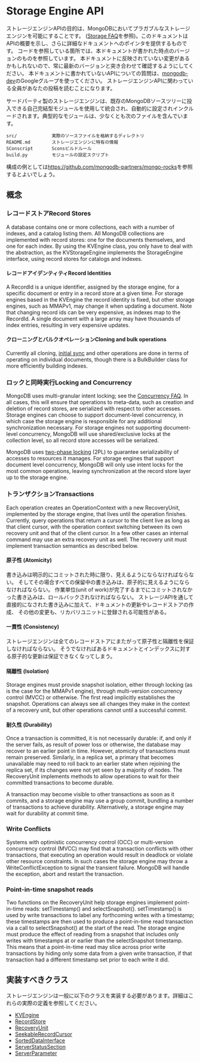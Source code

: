Storage Engine API
==================

ストレージエンジンAPIの目的は、MongoDBにおいてプラガブルなストレージエンジンを可能にすることです。
([Storage FAQ][]を参照)。このドキュメントはAPIの概要を示し、さらに詳細なドキュメントへのポインタを提供するものです。
コードを参照している箇所では、本ドキュメントが書かれた時点のバージョンのものを参照しています。
本ドキュメントに反映されていない変更があるかもしれないので、常に最新のバージョンと突き合わせて確認するようにしてください。
本ドキュメントに書かれていないAPIについての質問は、[mongodb-dev][]のGoogleグループを使ってください。
ストレージエンジンAPIに関わっている全員があなたの投稿を読むことになります。

サードパーティ製のストレージエンジンは、既存のMongoDBソースツリーに投入できる自己完結型モジュールを使用して統合され、自動的に設定されインクルードされます。典型的なモジュールは、少なくとも次のファイルを含んでいます。

    src/             実際のソースファイルを格納するディレクトリ
    README.md        ストレージエンジンに特有の情報
    SConscript       Sconsビルドルール
    build.py         モジュールの設定スクリプト

構成の例としては<https://github.com/mongodb-partners/mongo-rocks>を参照するとよいでしょう。


概念
--------

### レコードストアRecord Stores
A database contains one or more collections, each with a number of indexes, and a catalog listing
them. All MongoDB collections are implemented with record stores: one for the documents themselves,
and one for each index. By using the KVEngine class, you only have to deal with the abstraction, as
the KVStorageEngine implements the StorageEngine interface, using record stores for catalogs and
indexes.

#### レコードアイデンティティRecord Identities
A RecordId is a unique identifier, assigned by the storage engine, for a specific document or entry
in a record store at a given time. For storage engines based in the KVEngine the record identity is
fixed, but other storage engines, such as MMAPv1, may change it when updating a document. Note that
changing record ids can be very expensive, as indexes map to the RecordId. A single document with a
large array may have thousands of index entries, resulting in very expensive updates.

#### クローニングとバルクオペレーションCloning and bulk operations
Currently all cloning, [initial sync][] and other operations are done in terms of operating on
individual documents, though there is a BulkBuilder class for more efficiently building indexes.

### ロックと同時実行Locking and Concurrency
MongoDB uses multi-granular intent locking; see the [Concurrency FAQ][]. In all cases, this will
ensure that operations to meta-data, such as creation and deletion of record stores, are serialized
with respect to other accesses. Storage engines can choose to support document-level concurrency,
in which case the storage engine is responsible for any additional synchronization necessary. For
storage engines not supporting document-level concurrency, MongoDB will use shared/exclusive locks
at the collection level, so all record store accesses will be serialized.

MongoDB uses [two-phase locking][] (2PL) to guarantee serializability of accesses to resources it
manages. For storage engines that support document level concurrency, MongoDB will only use intent
locks for the most common operations, leaving synchronization at the record store layer up to the
storage engine.

### トランザクションTransactions
Each operation creates an OperationContext with a new RecoveryUnit, implemented by the storage
engine, that lives until the operation finishes. Currently, query operations that return a cursor
to the client live as long as that client cursor, with the operation context switching between its
own recovery unit and that of the client cursor. In a few other cases an internal command may use
an extra recovery unit as well. The recovery unit must implement transaction semantics as described
below.

#### 原子性 (Atomicity)
書き込みは明示的にコミットされた時に限り、見えるようにならなければならない。
そしてその場合すべての保留中の書き込みは、原子的に見えるようにならなければならない。
作業単位(unit of work)が完了するまでにコミットされなかった書き込みは、ロールバックされなければならない。
ストレージAPIを通して直接的になされた書き込みに加えて、ドキュメントの更新やレコードストアの作成、
その他の変更も、リカバリユニットに登録される可能性がある。

#### 一貫性 (Consistency)
ストレージエンジンは全てのレコードストアにまたがって原子性と隔離性を保証しなければならない。
そうでなければあるドキュメントとインデックスに対する原子的な更新は保証できなくなってしまう。

#### 隔離性 (Isolation)
Storage engines must provide snapshot isolation, either through locking (as is the case for the
MMAPv1 engine), through multi-version concurrency control (MVCC) or otherwise. The first read
implicitly establishes the snapshot. Operations can always see all changes they make in the context
of a recovery unit, but other operations cannot until a successful commit.

#### 耐久性 (Durability)
Once a transaction is committed, it is not necessarily durable: if, and only if the server fails,
as result of power loss or otherwise, the database may recover to an earlier point in time.
However, atomicity of transactions must remain preserved. Similarly, in a replica set, a primary
that becomes unavailable may need to roll back to an earlier state when rejoining the replica set,
if its changes were not yet seen by a majority of nodes. The RecoveryUnit implements methods to
allow operations to wait for their committed transactions to become durable.

A transaction may become visible to other transactions as soon as it commits, and a storage engine
may use a group commit, bundling a number of transactions to achieve durability. Alternatively, a
storage engine may wait for durability at commit time.

### Write Conflicts
Systems with optimistic concurrency control (OCC) or multi-version concurrency control (MVCC) may
find that a transaction conflicts with other transactions, that executing an operation would result
in deadlock or violate other resource constraints. In such cases the storage engine may throw a
WriteConflictException to signal the transient failure. MongoDB will handle the exception, abort
and restart the transaction.

### Point-in-time snapshot reads
Two functions on the RecoveryUnit help storage engines implement point-in-time reads: setTimestamp()
and selectSnapshot().  setTimestamp() is used by write transactions to label any forthcoming writes
with a timestamp; these timestamps are then used to produce a point-in-time read transaction via a
call to selectSnapshot() at the start of the read.  The storage engine must produce the effect of
reading from a snapshot that includes only writes with timestamps at or earlier than the
selectSnapshot timestamp.  This means that a point-in-time read may slice across prior write
transactions by hiding only some data from a given write transaction, if that transaction had a
different timestamp set prior to each write it did.

実装すべきクラス
--------------------

ストレージエンジンは一般に以下のクラスを実装する必要があります。詳細はこれらの実際の定義を参照してください。

* [KVEngine](kv/kv_engine.h)
* [RecordStore](record_store.h)
* [RecoveryUnit](recovery_unit.h)
* [SeekableRecordCursor](record_store.h)
* [SortedDataInterface](sorted_data_interface.h)
* [ServerStatusSection](../commands/server_status.h)
* [ServerParameter](../server_parameters.h)


[Concurrency FAQ]: http://docs.mongodb.org/manual/faq/concurrency/
[initial sync]: http://docs.mongodb.org/manual/core/replica-set-sync/#replica-set-initial-sync
[mongodb-dev]: https://groups.google.com/forum/#!forum/mongodb-dev
[replica set]: http://docs.mongodb.org/manual/replication/
[Storage FAQ]: http://docs.mongodb.org/manual/faq/storage
[two-phase locking]: http://en.wikipedia.org/wiki/Two-phase_locking
